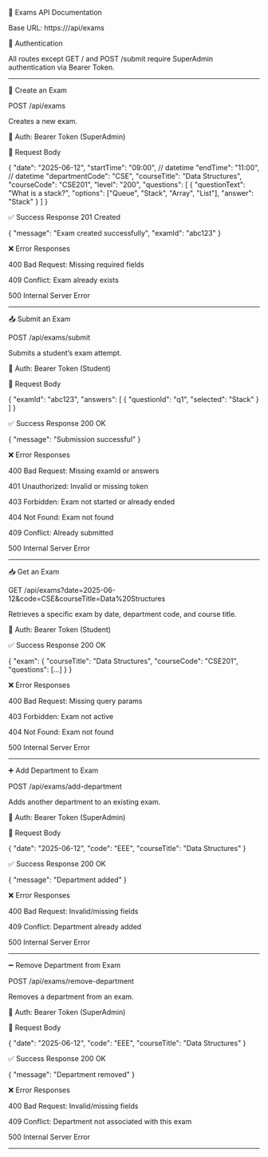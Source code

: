 📘 Exams API Documentation

Base URL: https://<baseUrl>/api/exams

🔐 Authentication

All routes except GET / and POST /submit require SuperAdmin authentication via Bearer Token.


---

📌 Create an Exam

POST /api/exams

Creates a new exam.

🔐 Auth: Bearer Token (SuperAdmin)

🔸 Request Body

{
  "date": "2025-06-12",
  "startTime": "09:00", //  datetime 
  "endTime": "11:00", // datetime 
  "departmentCode": "CSE",
  "courseTitle": "Data Structures",
  "courseCode": "CSE201",
  "level": "200",
  "questions": [
    {
      "questionText": "What is a stack?",
      "options": ["Queue", "Stack", "Array", "List"],
      "answer": "Stack"
    }
  ]
}

✅ Success Response 201 Created

{
  "message": "Exam created successfully",
  "examId": "abc123"
}

❌ Error Responses

400 Bad Request: Missing required fields

409 Conflict: Exam already exists

500 Internal Server Error



---

📤 Submit an Exam

POST /api/exams/submit

Submits a student’s exam attempt.

🔐 Auth: Bearer Token (Student)

🔸 Request Body

{
  "examId": "abc123",
  "answers": [
    {
      "questionId": "q1",
      "selected": "Stack"
    }
  ]
}

✅ Success Response 200 OK

{
  "message": "Submission successful"
}

❌ Error Responses

400 Bad Request: Missing examId or answers

401 Unauthorized: Invalid or missing token

403 Forbidden: Exam not started or already ended

404 Not Found: Exam not found

409 Conflict: Already submitted

500 Internal Server Error



---

📥 Get an Exam

GET /api/exams?date=2025-06-12&code=CSE&courseTitle=Data%20Structures

Retrieves a specific exam by date, department code, and course title.

🔐 Auth: Bearer Token (Student)

✅ Success Response 200 OK

{
  "exam": {
    "courseTitle": "Data Structures",
    "courseCode": "CSE201",
    "questions": [...]
  }
}

❌ Error Responses

400 Bad Request: Missing query params

403 Forbidden: Exam not active

404 Not Found: Exam not found

500 Internal Server Error



---

➕ Add Department to Exam

POST /api/exams/add-department

Adds another department to an existing exam.

🔐 Auth: Bearer Token (SuperAdmin)

🔸 Request Body

{
  "date": "2025-06-12",
  "code": "EEE",
  "courseTitle": "Data Structures"
}

✅ Success Response 200 OK

{
  "message": "Department added"
}

❌ Error Responses

400 Bad Request: Invalid/missing fields

409 Conflict: Department already added

500 Internal Server Error



---

➖ Remove Department from Exam

POST /api/exams/remove-department

Removes a department from an exam.

🔐 Auth: Bearer Token (SuperAdmin)

🔸 Request Body

{
  "date": "2025-06-12",
  "code": "EEE",
  "courseTitle": "Data Structures"
}

✅ Success Response 200 OK

{
  "message": "Department removed"
}

❌ Error Responses

400 Bad Request: Invalid/missing fields

409 Conflict: Department not associated with this exam

500 Internal Server Error

---
